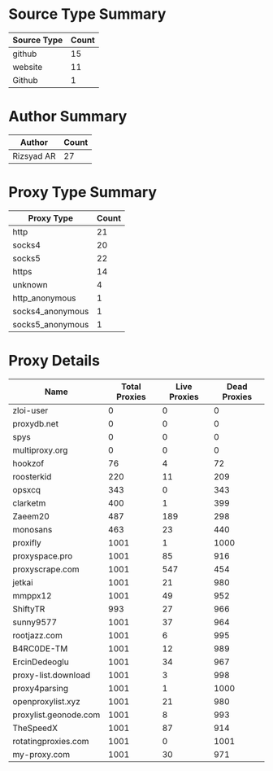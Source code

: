 # Source Type Summary

| Source Type | Count |
|-------------|-------|
| github | 15 |
| website | 11 |
| Github | 1 |


# Author Summary

| Author | Count |
|--------|-------|
| Rizsyad AR | 27 |


# Proxy Type Summary

| Proxy Type | Count |
|------------|-------|
| http | 21 |
| socks4 | 20 |
| socks5 | 22 |
| https | 14 |
| unknown | 4 |
| http_anonymous | 1 |
| socks4_anonymous | 1 |
| socks5_anonymous | 1 |


# Proxy Details

| Name | Total Proxies | Live Proxies | Dead Proxies |
|------|---------------|--------------|---------------|
| zloi-user | 0 | 0 | 0 |
| proxydb.net | 0 | 0 | 0 |
| spys | 0 | 0 | 0 |
| multiproxy.org | 0 | 0 | 0 |
| hookzof | 76 | 4 | 72 |
| roosterkid | 220 | 11 | 209 |
| opsxcq | 343 | 0 | 343 |
| clarketm | 400 | 1 | 399 |
| Zaeem20 | 487 | 189 | 298 |
| monosans | 463 | 23 | 440 |
| proxifly | 1001 | 1 | 1000 |
| proxyspace.pro | 1001 | 85 | 916 |
| proxyscrape.com | 1001 | 547 | 454 |
| jetkai | 1001 | 21 | 980 |
| mmppx12 | 1001 | 49 | 952 |
| ShiftyTR | 993 | 27 | 966 |
| sunny9577 | 1001 | 37 | 964 |
| rootjazz.com | 1001 | 6 | 995 |
| B4RC0DE-TM | 1001 | 12 | 989 |
| ErcinDedeoglu | 1001 | 34 | 967 |
| proxy-list.download | 1001 | 3 | 998 |
| proxy4parsing | 1001 | 1 | 1000 |
| openproxylist.xyz | 1001 | 21 | 980 |
| proxylist.geonode.com | 1001 | 8 | 993 |
| TheSpeedX | 1001 | 87 | 914 |
| rotatingproxies.com | 1001 | 0 | 1001 |
| my-proxy.com | 1001 | 30 | 971 |
